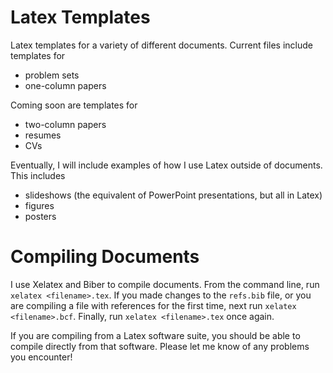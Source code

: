 # Latex Templates
Latex templates for a variety of different documents. Current files include templates for
- problem sets
- one-column papers


Coming soon are templates for
- two-column papers
- resumes
- CVs


Eventually, I will include examples of how I use Latex outside of documents. This includes
- slideshows (the equivalent of PowerPoint presentations, but all in Latex)
- figures
- posters

# Compiling Documents
I use Xelatex and Biber to compile documents. From the command line, run `xelatex <filename>.tex`. If you made changes to the `refs.bib` file, or you are compiling a file with references for the first time, next run `xelatex <filename>.bcf`. Finally, run `xelatex <filename>.tex` once again.

If you are compiling from a Latex software suite, you should be able to compile directly from that software. Please let me know of any problems you encounter!
